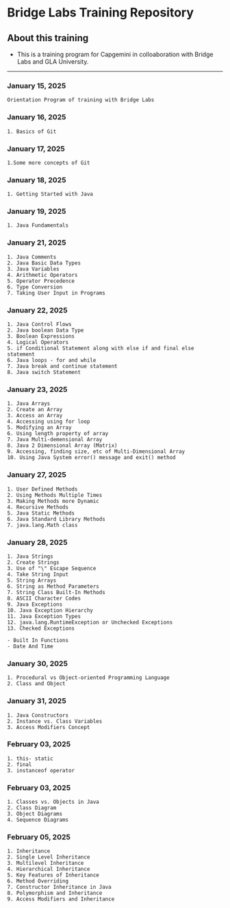 # Bridge Labs Training Repository
## About this training
- This is a training program for Capgemini in colloaboration with Bridge Labs and GLA University.

---

### January 15, 2025
    Orientation Program of training with Bridge Labs


### January 16, 2025
    1. Basics of Git


### January 17, 2025
    1.Some more concepts of Git


### January 18, 2025
    1. Getting Started with Java

  
### January 19, 2025
    1. Java Fundamentals

### January 21, 2025
    1. Java Comments
    2. Java Basic Data Types
    3. Java Variables
    4. Arithmetic Operators
    5. Operator Precedence
    6. Type Conversion
    7. Taking User Input in Programs

### January 22, 2025 
    1. Java Control Flows
    2. Java boolean Data Type
    3. Boolean Expressions
    4. Logical Operators
    5. if Conditional Statement along with else if and final else statement
    6. Java loops - for and while
    7. Java break and continue statement
    8. Java switch Statement  

### January 23, 2025
    1. Java Arrays
    2. Create an Array
    3. Access an Array
    4. Accessing using for loop
    5. Modifying an Array
    6. Using length property of array
    7. Java Multi-demensional Array
    8. Java 2 Dimensional Array (Matrix)
    9. Accessing, finding size, etc of Multi-Dimensional Array
    10. Using Java System error() message and exit() method

### January 27, 2025
    1. User Defined Methods
    2. Using Methods Multiple Times
    3. Making Methods more Dynamic
    4. Recursive Methods
    5. Java Static Methods
    6. Java Standard Library Methods
    7. java.lang.Math class

### January 28, 2025
    1. Java Strings
    2. Create Strings
    3. Use of "\" Escape Sequence
    4. Take String Input
    5. String Arrays
    6. String as Method Parameters
    7. String Class Built-In Methods
    8. ASCII Character Codes
    9. Java Exceptions
    10. Java Exception Hierarchy
    11. Java Exception Types
    12. java.lang.RuntimeException or Unchecked Exceptions
    13. Checked Exceptions

    - Built In Functions
    - Date And Time

### January 30, 2025
    1. Procedural vs Object-oriented Programming Language
    2. Class and Object

### January 31, 2025
    1. Java Constructors
    2. Instance vs. Class Variables
    3. Access Modifiers Concept

### February 03, 2025
    1. this- static
    2. final
    3. instanceof operator

### February 03, 2025
    1. Classes vs. Objects in Java
    2. Class Diagram
    3. Object Diagrams
    4. Sequence Diagrams

### February 05, 2025
    1. Inheritance
    2. Single Level Inheritance
    3. Multilevel Inheritance
    4. Hierarchical Inheritance
    5. Key Features of Inheritance
    6. Method Overriding
    7. Constructor Inheritance in Java
    8. Polymorphism and Inheritance
    9. Access Modifiers and Inheritance

    
